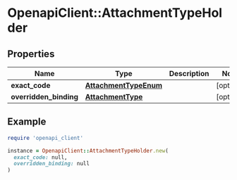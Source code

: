 # OpenapiClient::AttachmentTypeHolder

## Properties

| Name | Type | Description | Notes |
| ---- | ---- | ----------- | ----- |
| **exact_code** | [**AttachmentTypeEnum**](AttachmentTypeEnum.md) |  | [optional] |
| **overridden_binding** | [**AttachmentType**](AttachmentType.md) |  | [optional] |

## Example

```ruby
require 'openapi_client'

instance = OpenapiClient::AttachmentTypeHolder.new(
  exact_code: null,
  overridden_binding: null
)
```

